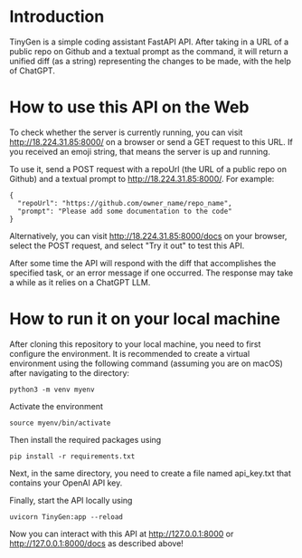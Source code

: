 # Introduction

TinyGen is a simple coding assistant FastAPI API. After taking in a URL of a public repo on Github and a textual prompt as the command, it will return a unified diff (as a string) representing the changes to be made, with the help of ChatGPT. 

# How to use this API on the Web

To check whether the server is currently running, you can visit http://18.224.31.85:8000/ on a browser or send a GET request to this URL. If you received an emoji string, that means the server is up and running. 

To use it, send a POST request with a repoUrl (the URL of a public repo on Github) and a textual prompt to http://18.224.31.85:8000/. For example: 
```
{
  "repoUrl": "https://github.com/owner_name/repo_name",
  "prompt": "Please add some documentation to the code"
}
```
Alternatively, you can visit http://18.224.31.85:8000/docs on your browser, select the POST request, and select "Try it out" to test this API. 

After some time the API will respond with the diff that accomplishes the specified task, or an error message if one occurred. The response may take a while as it relies on a ChatGPT LLM. 

# How to run it on your local machine

After cloning this repository to your local machine, you need to first configure the environment. It is recommended to create a virtual environment using the following command (assuming you are on macOS) after navigating to the directory:
```
python3 -m venv myenv
```
Activate the environment
```
source myenv/bin/activate
```
Then install the required packages using 
```
pip install -r requirements.txt
```
Next, in the same directory, you need to create a file named api_key.txt that contains your OpenAI API key. 

Finally, start the API locally using
```
uvicorn TinyGen:app --reload
```
Now you can interact with this API at http://127.0.0.1:8000 or http://127.0.0.1:8000/docs as described above!